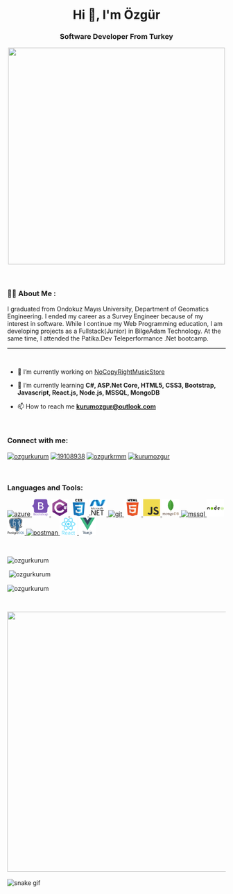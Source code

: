<h1 align="center">Hi 👋, I'm Özgür</h1>
<h3 align="center">Software Developer From Turkey</h3>


<div align="center"><img src="https://media.giphy.com/media/i4MAH84pqe2m2aVojc/giphy.gif" width="500" height="500" /> </div>

&nbsp;

### :woman_technologist: About Me :

I graduated from Ondokuz Mayıs University, Department of Geomatics Engineering. I ended my career as a Survey Engineer because of my interest in software. While I continue my Web Programming education, I am developing projects as a Fullstack(Junior) in BilgeAdam Technology. At the same time, I attended the Patika.Dev Teleperformance .Net bootcamp.

---

&nbsp;

- 🔭 I’m currently working on [NoCopyRightMusicStore](https://github.com/ozgurkurum/NoCopyrightMusicStore)

- 🌱 I’m currently learning **C#, ASP.Net Core, HTML5, CSS3, Bootstrap, Javascript, React.js, Node.js, MSSQL, MongoDB**

- 📫 How to reach me **kurumozgur@outlook.com**

&nbsp;

<h3 align="left">Connect with me:</h3>
<p align="left">
<a href="https://linkedin.com/in/ozgurkurum" target="blank"><img align="center" src="https://raw.githubusercontent.com/rahuldkjain/github-profile-readme-generator/master/src/images/icons/Social/linked-in-alt.svg" alt="ozgurkurum" height="30" width="40" /></a>
<a href="https://stackoverflow.com/users/19108938" target="blank"><img align="center" src="https://raw.githubusercontent.com/rahuldkjain/github-profile-readme-generator/master/src/images/icons/Social/stack-overflow.svg" alt="19108938" height="30" width="40" /></a>
<a href="https://instagram.com/ozgurkrmm" target="blank"><img align="center" src="https://raw.githubusercontent.com/rahuldkjain/github-profile-readme-generator/master/src/images/icons/Social/instagram.svg" alt="ozgurkrmm" height="30" width="40" /></a>
<a href="https://www.hackerrank.com/kurumozgur" target="blank"><img align="center" src="https://raw.githubusercontent.com/rahuldkjain/github-profile-readme-generator/master/src/images/icons/Social/hackerrank.svg" alt="kurumozgur" height="30" width="40" /></a>
</p>

&nbsp;

<h3 align="left">Languages and Tools:</h3>
<p align="left"> <a href="https://azure.microsoft.com/en-in/" target="_blank" rel="noreferrer"> <img src="https://www.vectorlogo.zone/logos/microsoft_azure/microsoft_azure-icon.svg" alt="azure" width="40" height="40"/> </a> <a href="https://getbootstrap.com" target="_blank" rel="noreferrer"> <img src="https://raw.githubusercontent.com/devicons/devicon/master/icons/bootstrap/bootstrap-plain-wordmark.svg" alt="bootstrap" width="40" height="40"/> </a> <a href="https://www.w3schools.com/cs/" target="_blank" rel="noreferrer"> <img src="https://raw.githubusercontent.com/devicons/devicon/master/icons/csharp/csharp-original.svg" alt="csharp" width="40" height="40"/> </a> <a href="https://www.w3schools.com/css/" target="_blank" rel="noreferrer"> <img src="https://raw.githubusercontent.com/devicons/devicon/master/icons/css3/css3-original-wordmark.svg" alt="css3" width="40" height="40"/> </a> <a href="https://dotnet.microsoft.com/" target="_blank" rel="noreferrer"> <img src="https://raw.githubusercontent.com/devicons/devicon/master/icons/dot-net/dot-net-original-wordmark.svg" alt="dotnet" width="40" height="40"/> </a> <a href="https://git-scm.com/" target="_blank" rel="noreferrer"> <img src="https://www.vectorlogo.zone/logos/git-scm/git-scm-icon.svg" alt="git" width="40" height="40"/> </a> <a href="https://www.w3.org/html/" target="_blank" rel="noreferrer"> <img src="https://raw.githubusercontent.com/devicons/devicon/master/icons/html5/html5-original-wordmark.svg" alt="html5" width="40" height="40"/> </a> <a href="https://developer.mozilla.org/en-US/docs/Web/JavaScript" target="_blank" rel="noreferrer"> <img src="https://raw.githubusercontent.com/devicons/devicon/master/icons/javascript/javascript-original.svg" alt="javascript" width="40" height="40"/> </a> <a href="https://www.mongodb.com/" target="_blank" rel="noreferrer"> <img src="https://raw.githubusercontent.com/devicons/devicon/master/icons/mongodb/mongodb-original-wordmark.svg" alt="mongodb" width="40" height="40"/> </a> <a href="https://www.microsoft.com/en-us/sql-server" target="_blank" rel="noreferrer"> <img src="https://www.svgrepo.com/show/303229/microsoft-sql-server-logo.svg" alt="mssql" width="40" height="40"/> </a> <a href="https://nodejs.org" target="_blank" rel="noreferrer"> <img src="https://raw.githubusercontent.com/devicons/devicon/master/icons/nodejs/nodejs-original-wordmark.svg" alt="nodejs" width="40" height="40"/> </a> <a href="https://www.postgresql.org" target="_blank" rel="noreferrer"> <img src="https://raw.githubusercontent.com/devicons/devicon/master/icons/postgresql/postgresql-original-wordmark.svg" alt="postgresql" width="40" height="40"/> </a> <a href="https://postman.com" target="_blank" rel="noreferrer"> <img src="https://www.vectorlogo.zone/logos/getpostman/getpostman-icon.svg" alt="postman" width="40" height="40"/> </a> <a href="https://reactjs.org/" target="_blank" rel="noreferrer"> <img src="https://raw.githubusercontent.com/devicons/devicon/master/icons/react/react-original-wordmark.svg" alt="react" width="40" height="40"/> </a> <a href="https://vuejs.org/" target="_blank" rel="noreferrer"> <img src="https://raw.githubusercontent.com/devicons/devicon/master/icons/vuejs/vuejs-original-wordmark.svg" alt="vuejs" width="40" height="40"/> </a> </p>

&nbsp;

<p><img align="center" src="https://github-readme-stats.vercel.app/api/top-langs?username=ozgurkurum&show_icons=true&locale=en&layout=compact" alt="ozgurkurum" /></p>

<p>&nbsp;<img align="center" src="https://github-readme-stats.vercel.app/api?username=ozgurkurum&show_icons=true&locale=en" alt="ozgurkurum" /></p>

<p><img align="center" src="https://github-readme-streak-stats.herokuapp.com/?user=ozgurkurum&" alt="ozgurkurum" /></p>

&nbsp;

<img src="https://media.giphy.com/media/QNFhOolVeCzPQ2Mx85/giphy.gif" width="1000" height="600" /> 

![snake gif](https://github.com/ozgurkurum/ozgurkurum/blob/output/github-contribution-grid-snake.gif)
